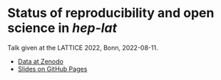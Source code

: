 # Status of reproducibility and open science in _hep-lat_

Talk given at the LATTICE 2022, Bonn, 2022-08-11.

* [Data at Zenodo][zenodo]
* [Slides on GitHub Pages][rendered]

[rendered]: https://edbennett.github.io/uklft-talk-20220527
[zenodo]: https://doi.org/10.5281/zenodo.6976215
